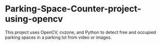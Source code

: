 # Parking-Space-Counter-project-using-opencv
This project uses OpenCV, cvzone, and Python to detect free and occupied parking spaces in a parking lot from video or images.
